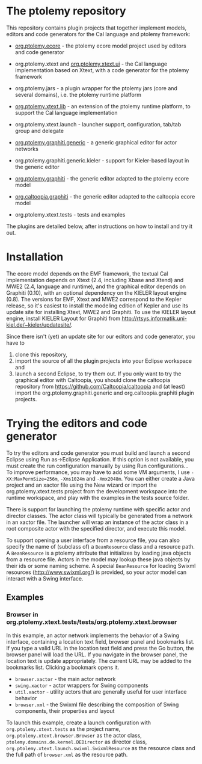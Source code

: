 # The ptolemy repository

This repository contains plugin projects that together implement models, editors and code generators for the Cal language and ptolemy framework:
* [org.ptolemy.ecore](org.ptolemy.ecore/README.md) - the ptolemy ecore model project used by editors and code generator
* org.ptolemy.xtext and [org.ptolemy.xtext.ui](org.ptolemy.xtext.ui/README.md) - the Cal language implementation based on Xtext, with a code generator for the ptolemy framework

* org.ptolemy.jars - a plugin wrapper for the ptolemy jars (core and several domains), i.e. the ptolemy runtime platform
* [org.ptolemy.xtext.lib](org.ptolemy.xtext.lib/README.md) - an extension of the ptolemy runtime platform, to support the Cal language implementation

* org.ptolemy.xtext.launch - launcher support, configuration, tab/tab group and delegate

* [org.ptolemy.graphiti.generic](org.ptolemy.graphiti.generic/README.md) - a generic graphical editor for actor networks
* org.ptolemy.graphiti.generic.kieler - support for Kieler-based layout in the generic editor

* [org.ptolemy.graphiti](org.ptolemy.graphiti/README.md) - the generic editor adapted to the ptolemy ecore model
* [org.caltoopia.graphiti](org.ptolemy.graphiti/README.md) - the generic editor adapted to the caltoopia ecore model

* org.ptolemy.xtext.tests - tests and examples

The plugins are detailed below, after instructions on how to install and try it out.

# Installation

The ecore model depends on the EMF framework, the textual Cal implementation depends on Xtext (2.4, including Xbase and Xtend) and MWE2 (2.4, language and runtime), and the graphical editor depends on Graphiti (0.10), with an optional dependency on the KIELER layout engine (0.8). The versions for EMF, Xtext and MWE2 correspond to the Kepler release, so it's easiest to install the modeling edition of Kepler and use its update site for installing Xtext, MWE2 and Graphiti. To use the KIELER layout engine, install KIELER Layout for Graphiti from http://rtsys.informatik.uni-kiel.de/~kieler/updatesite/.

Since there isn't (yet) an update site for our editors and code generator, you have to
1. clone this repository,
2. import the source of all the plugin projects into your Eclipse workspace and
3. launch a second Eclipse, to try them out.
If you only want to try the graphical editor with Caltoopia, you should clone the caltoopia repository from https://github.com/Caltoopia/caltoopia and (at least) import the org.ptolemy.graphiti.generic and org.caltoopia.graphiti plugin projects.

# Trying the editors and code generator

To try the editors and code generator you must build and launch a second Eclipse using Run as->Eclipse Application. If this option is not available, you must create the run configuration manually by using Run configurations... To improve performance, you may have to add some VM arguments, I use `-XX:MaxPermSize=256m`, `-Xms1024m` and `-Xmx2048m`. You can either create a Java project and an xactor file using the New wizard or import the org.ptolemy.xtext.tests project from the development workspace into the runtime workspace, and play with the examples in the tests source folder.

There is support for launching the ptolemy runtime with specific actor and director classes. The actor class will typically be generated from a network in an xactor file. The launcher will wrap an instance of the actor class in a root composite actor with the specified director, and execute this model.

To support opening a user interface from a resource file, you can also specify the name of (subclass of) a `BeanResource` class and a resource path. A `BeanResource` is a ptolemy attribute that initializes by loading java objects from a resource file. Actors in the model may lookup these java objects by their ids or some naming scheme. A special `BeanResource` for loading Swixml resources (http://www.swixml.org/) is provided, so your actor model can interact with a Swing interface.

## Examples ##

### Browser in org.ptolemy.xtext.tests/tests/org.ptolemy.xtext.browser ###

In this example, an actor network implements the behavior of a Swing interface, containing a location text field, browser panel and bookmarks list. If you type a valid URL in the location text field and press the Go button, the browser panel will load the URL. If you navigate in the browser panel, the location text is update appropriately. The current URL may be added to the bookmarks list. Clicking a bookmark opens it.

* `browser.xactor` - the main actor network
* `swing.xactor` - actor wrappers for Swing components
* `util.xactor` - utility actors that are generally useful for user interface behavior
* `browser.xml` - the Swixml file describing the composition of Swing components, their properties and layout

To launch this example, create a launch configuration with `org.ptolemy.xtext.tests` as the project name, `org.ptolemy.xtext.browser.Browser` as the actor class, `ptolemy.domains.de.kernel.DEDirector` as director class, `org.ptolemy.xtext.launch.swixml.SwixmlResource` as the resource class and the full path of `browser.xml` as the resource path. 
